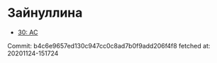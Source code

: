 # Зайнуллина
- [30: AC](30.md)

Commit: b4c6e9657ed130c947cc0c8ad7b0f9add206f4f8
 fetched at: 20201124-151724

